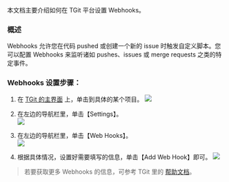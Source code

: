 本文档主要介绍如何在 TGit 平台设置 Webhooks。

### 概述

Webhooks 允许您在代码 pushed 或创建一个新的 issue 时触发自定义脚本。您可以配置 Webhooks 来监听诸如 pushes、issues 或 merge requests 之类的特定事件。

### Webhooks 设置步骤：
1. 在 [TGit 的主界面](http://git.tce.fsphere.cn/) 上，单击到具体的某个项目。
![](http://imgcache.tcecqpoc.fsphere.cn/image/mc.qcloudimg.com/static/img/8af55a37eba4b7de1db5ce6563338cfb/2017-08-29_160052.png)

2. 在左边的导航栏里，单击【Settings】。  
![](http://imgcache.tcecqpoc.fsphere.cn/image/mc.qcloudimg.com/static/img/16706629a6d1df502dd165855243dec2/2017-08-29_160252.png)

3. 在左边的导航栏里，单击【Web Hooks】。  
![](http://imgcache.tcecqpoc.fsphere.cn/image/mc.qcloudimg.com/static/img/08ae72317392960028d66c2a93be8d2a/2017-08-29_160328.png)

4. 根据具体情况，设置好需要填写的信息，单击【Add Web Hook】即可。
![](http://imgcache.tcecqpoc.fsphere.cn/image/mc.qcloudimg.com/static/img/805b232aed937114ba352c6e450a392a/2017-08-29_160355.png)

> 若要获取更多 Webhooks 的信息，可参考 TGit 里的 [帮助文档](http://git.tce.fsphere.cn/help/web_hooks/web_hooks.md)。